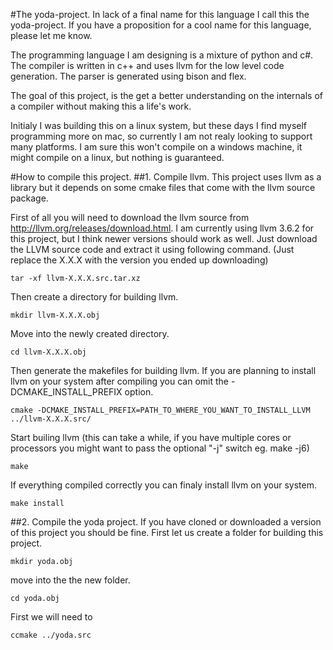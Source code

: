 #The yoda-project.
In lack of a final name for this language I call this the yoda-project.
If you have a proposition for a cool name for this language, please let me know.

The programming language I am designing is a mixture of python and c#.
The compiler is written in c++ and uses llvm for the low level code generation.
The parser is generated using bison and flex.

The goal of this project, is the get a better understanding on the internals of a compiler without making this a life's work.

Initialy I was building this on a linux system, but these days I find myself programming more on mac, so currently I am not realy looking to support many platforms. I am sure this won't compile on a windows machine, it might compile on a linux, but nothing is guaranteed.


#How to compile this project.
##1. Compile llvm.
This project uses llvm as a library but it depends on some cmake files that come with the llvm source package.

First of all you will need to download the llvm source from http://llvm.org/releases/download.html.
I am currently using llvm 3.6.2 for this project, but I think newer versions should work as well.
Just download the LLVM source code and extract it using following command. 
(Just replace the X.X.X with the version you ended up downloading) 
```
tar -xf llvm-X.X.X.src.tar.xz
```
Then create a directory for building llvm.
```
mkdir llvm-X.X.X.obj
```
Move into the newly created directory.
```
cd llvm-X.X.X.obj
```
Then generate the makefiles for building llvm.
If you are planning to install llvm on your system after compiling you can omit the -DCMAKE_INSTALL_PREFIX option.
```
cmake -DCMAKE_INSTALL_PREFIX=PATH_TO_WHERE_YOU_WANT_TO_INSTALL_LLVM ../llvm-X.X.X.src/
```
Start builing llvm (this can take a while, if you have multiple cores or processors you might want to pass the optional "-j" switch eg. make -j6)
```
make
```
If everything compiled correctly you can finaly install llvm on your system.
```
make install
```

##2. Compile the yoda project.
If you have cloned or downloaded a version of this project you should be fine.
First let us create a folder for building this project.
```
mkdir yoda.obj
```
move into the the new folder.
```
cd yoda.obj
```
First we will need to 
```
ccmake ../yoda.src
```




